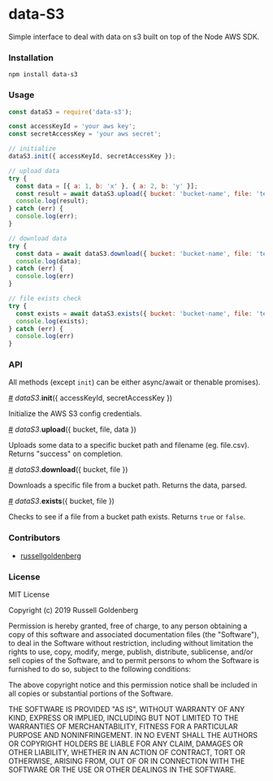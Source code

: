 # data-S3
Simple interface to deal with data on s3 built on top of the Node AWS SDK. 

### Installation
`npm install data-s3`

### Usage

```js
const dataS3 = require('data-s3');

const accessKeyId = 'your aws key';
const secretAccessKey = 'your aws secret';

// initialize
dataS3.init({ accessKeyId, secretAccessKey });

// upload data
try {
  const data = [{ a: 1, b: 'x' }, { a: 2, b: 'y' }];
  const result = await dataS3.upload({ bucket: 'bucket-name', file: 'test.csv', data });
  console.log(result);
} catch (err) {
  console.log(err);
}

// download data
try {
  const data = await dataS3.download({ bucket: 'bucket-name', file: 'test.csv' });
  console.log(data);
} catch (err) {
  console.log(err)
}

// file exists check
try {
  const exists = await dataS3.exists({ bucket: 'bucket-name', file: 'test.csv' });
  console.log(exists);
} catch (err) {
  console.log(err)
}
```

### API
All methods (except `init`) can be either async/await or thenable promises).

<a name="init" href="#init">#</a> *dataS3*.**init**({ accessKeyId, secretAccessKey })

Initialize the AWS S3 config credentials.

<a name="upload" href="#upload">#</a> *dataS3*.**upload**({ bucket, file, data })

Uploads some data to a specific bucket path and filename (eg. file.csv). Returns "success" on completion.

<a name="download" href="#download">#</a> *dataS3*.**download**({ bucket, file })

Downloads a specific file from a bucket path. Returns the data, parsed.

<a name="exists" href="#exists">#</a> *dataS3*.**exists**({ bucket, file })

Checks to see if a file from a bucket path exists. Returns `true` or `false`.

### Contributors 
* [russellgoldenberg](https://github.com/russellgoldenberg)

### License

MIT License

Copyright (c) 2019 Russell Goldenberg

Permission is hereby granted, free of charge, to any person obtaining a copy of
this software and associated documentation files (the "Software"), to deal in
the Software without restriction, including without limitation the rights to
use, copy, modify, merge, publish, distribute, sublicense, and/or sell copies of
the Software, and to permit persons to whom the Software is furnished to do so,
subject to the following conditions:

The above copyright notice and this permission notice shall be included in all
copies or substantial portions of the Software.

THE SOFTWARE IS PROVIDED "AS IS", WITHOUT WARRANTY OF ANY KIND, EXPRESS OR
IMPLIED, INCLUDING BUT NOT LIMITED TO THE WARRANTIES OF MERCHANTABILITY, FITNESS
FOR A PARTICULAR PURPOSE AND NONINFRINGEMENT. IN NO EVENT SHALL THE AUTHORS OR
COPYRIGHT HOLDERS BE LIABLE FOR ANY CLAIM, DAMAGES OR OTHER LIABILITY, WHETHER
IN AN ACTION OF CONTRACT, TORT OR OTHERWISE, ARISING FROM, OUT OF OR IN
CONNECTION WITH THE SOFTWARE OR THE USE OR OTHER DEALINGS IN THE SOFTWARE.
